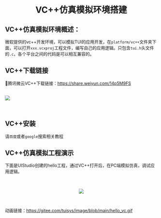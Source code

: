 <h1 align="center"> VC++仿真模拟环境搭建 </h1>

## VC++仿真模拟环境概述：
微软提供的vc++开发环境，可以模拟TUI的应用开发，在`platform/vc++`文件夹下面，可以打开`xxx.vcxproj`工程文件，编写自己的应用逻辑。只包含`tui.h`头文件的`.c`，各个平台之间的代码是可以相互兼容的。

## VC++下载链接
🔨腾讯微云VC++下载链接：https://share.weiyun.com/14p5M9FS
<br>
<br>
<p align="left">
<img src="https://s1.imagehub.cc/images/2022/06/16/download_vc.png">
</p>
<br>

## VC++安装
请`百度`或者`google`搜索相关教程

## VC++仿真模拟工程演示
下面是UIStudio创建的hello工程，通过VC++打开后，在PC端模拟仿真，调试应用逻辑。<br>
<br>
<br>
<p align="center">
<img src="https://s1.imagehub.cc/images/2022/06/16/hello_vc.gif">
</p>

<br>

动画链接：https://gitee.com/tuisys/image/blob/main/hello_vc.gif

